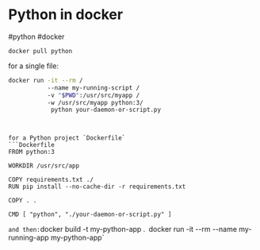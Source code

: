 

# Python in docker
#python  #docker 

`docker pull python`

for a single file:
```bash 
docker run -it --rm /
           --name my-running-script /
           -v "$PWD":/usr/src/myapp /
           -w /usr/src/myapp python:3/
            python your-daemon-or-script.py
```

```


for a Python project `Dockerfile`
```Dockerfile 
FROM python:3

WORKDIR /usr/src/app

COPY requirements.txt ./
RUN pip install --no-cache-dir -r requirements.txt

COPY . .

CMD [ "python", "./your-daemon-or-script.py" ]
```
`
and then:
`docker build -t my-python-app .`
`docker run -it --rm --name my-running-app my-python-app`






